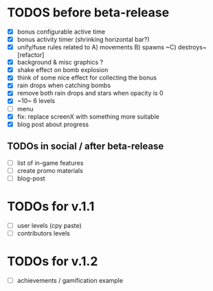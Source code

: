 # TODOS before beta-release

- [x] bonus configurable active time
- [x] bonus activity timer (shrinking horizontal bar?)
- [x] unify/fuse rules related to A) movements B) spawns ~C) destroys~ [refactor]
- [x] background & misc graphics ?
- [x] shake effect on bomb explosion
- [x] think of some nice effect for collecting the bonus
- [x] rain drops when catching bombs
- [x] remove both rain drops and stars when opacity is 0
- [x] ~10~ 6 levels
- [ ] menu
- [x] fix: replace screenX with something more suitable
- [x] blog post about progress

## TODOs in social / after beta-release
- [ ] list of in-game features
- [ ] create promo materials
- [ ] blog-post

# TODOs for v.1.1
- [ ] user levels (cpy paste)
- [ ] contributors levels

# TODOs for v.1.2
- [ ] achievements / gamification example